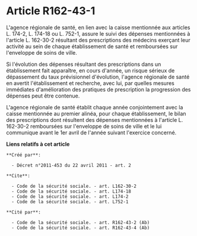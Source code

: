 # Article R162-43-1

L'agence régionale de santé, en lien avec la caisse mentionnée aux articles L. 174-2, L. 174-18 ou L. 752-1, assure le suivi
des dépenses mentionnées à l'article L. 162-30-2 résultant des prescriptions des médecins exerçant leur activité au sein de
chaque établissement de santé et remboursées sur l'enveloppe de soins de ville. 

Si l'évolution des dépenses résultant des prescriptions dans un établissement fait apparaître, en cours d'année, un risque
sérieux de dépassement du taux prévisionnel d'évolution, l'agence régionale de santé en avertit l'établissement et recherche,
avec lui, par quelles mesures immédiates d'amélioration des pratiques de prescription la progression des dépenses peut être
contenue. 

L'agence régionale de santé établit chaque année conjointement avec la caisse mentionnée au premier alinéa, pour chaque
établissement, le bilan des prescriptions dont résultent des dépenses mentionnées à l'article L. 162-30-2 remboursées sur
l'enveloppe de soins de ville et le lui communique avant le 1er avril de l'année suivant l'exercice concerné.

**Liens relatifs à cet article**

	**Créé par**:

	  - Décret n°2011-453 du 22 avril 2011 - art. 2

	**Cite**:

	  - Code de la sécurité sociale. - art. L162-30-2
	  - Code de la sécurité sociale. - art. L174-18
	  - Code de la sécurité sociale. - art. L174-2
	  - Code de la sécurité sociale. - art. L752-1

	**Cité par**:

	  - Code de la sécurité sociale. - art. R162-43-2 (Ab)
	  - Code de la sécurité sociale. - art. R162-43-4 (Ab)
